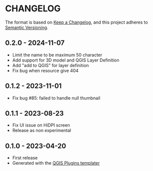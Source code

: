 # CHANGELOG

The format is based on [Keep a Changelog](https://keepachangelog.com/), and this project adheres to [Semantic Versioning](https://semver.org/).

<!--

Unreleased

## version_tag - YYYY-DD-mm

### Added

### Changed

### Removed

-->

## 0.2.0 - 2024-11-07

- Limit the name to be maximum 50 character
- Add support for 3D model and QGIS Layer Definition
- Add "add to QGIS" for layer definition
- Fix bug when resource give 404

## 0.1.2 - 2023-11-01

- Fix bug #85: failed to handle null thumbnail

## 0.1.1 - 2023-08-23

- Fix UI issue on HiDPI screen
- Release as non experimental

## 0.1.0 - 2023-04-20

- First release
- Generated with the [QGIS Plugins templater](https://oslandia.gitlab.io/qgis/template-qgis-plugin/)
